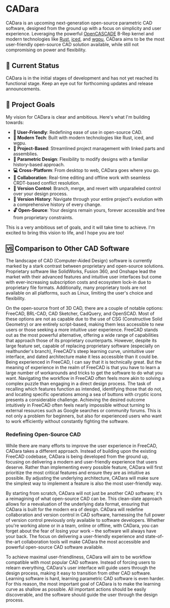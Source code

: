 # CADara

CADara is an upcoming next-generation open-source parametric CAD software, designed from the ground up with a focus on simplicity and user experience. Leveraging the powerful [OpenCASCADE](https://dev.opencascade.org/) B-Rep kernel and modern technologies like [Rust](https://www.rust-lang.org/), [iced](https://iced.rs/), and [wgpu](https://wgpu.rs/), CADara aims to be the most user-friendly open-source CAD solution available, while still not compromising on power and flexibility.

## 🚧 Current Status

CADara is in the initial stages of development and has not yet reached its functional stage. Keep an eye out for forthcoming updates and release announcements.

## 🎯 Project Goals

My vision for CADara is clear and ambitious. Here's what I'm building towards:

- **👥 User-Friendly**: Redefining ease of use in open-source CAD.
- **🚀 Modern Tech**: Built with modern technologies like Rust, iced, and wgpu.
- **📂 Project-Based**: Streamlined project management with linked parts and assemblies.
- **🔧 Parametric Design**: Flexibility to modify designs with a familiar history-based approach.
- **💻 Cross-Platform**: From desktop to web, CADara goes where you go.
- **👥 Collaboration**: Real-time editing and offline work with seamless CRDT-based conflict resolution.
- **🔄 Version Control**: Branch, merge, and revert with unparalleled control over your design process.
- **📜 Version History**: Navigate through your entire project's evolution with a comprehensive history of every change.
- **🔓 Open-Source**: Your designs remain yours, forever accessible and free from proprietary constraints.

This is a very ambitious set of goals, and it will take time to achieve. I'm excited to bring this vision to life, and I hope you are too!

## 🆚 Comparison to Other CAD Software

The landscape of CAD (Computer-Aided Design) software is currently marked by a stark contrast between proprietary and open-source solutions. Proprietary software like SolidWorks, Fusion 360, and Onshape lead the market with their advanced features and intuitive user interfaces but come with ever-increasing subscription costs and ecosystem lock-in due to proprietary file formats. Additionally, many proprietary tools are not available on all platforms, such as Linux, limiting the user's choice and flexibility.

On the open-source front of 3D CAD, there are a couple of notable options: FreeCAD, BRL-CAD, CAD Sketcher, CadQuery, and OpenSCAD.
Most of these options are not as capable due to the use of CSG (Constructive Solid Geometry) or are entirely script-based, making them less accessible to new users or those seeking a more intuitive user experience.
FreeCAD stands out as the most powerful alternative, offering a wide range of capabilities that approach those of its proprietary counterparts. However, despite its large feature set, capable of replacing proprietary software (especially on realthunder's branch), FreeCAD's steep learning curve, unintuitive user interface, and dated architecture make it less accessible than it could be.
Being experienced in FreeCAD, I can say that it is technically great. But the meaning of experience in the realm of FreeCAD is that you have to learn a large number of workarounds and tricks to get the software to do what you want.
Navigating the workflow in FreeCAD often feels more akin to solving a complex puzzle than engaging in a direct design process. The task of recalling which features function as intended, identifying those that do not, and locating specific operations among a sea of buttons with cryptic icons presents a considerable challenge. Achieving the desired outcome intuitively in FreeCAD often feels nearly impossible without turning to external resources such as Google searches or community forums.
This is not only a problem for beginners, but also for experienced users who want to work efficiently without constantly fighting the software.

### Redefining Open-Source CAD
While there are many efforts to improve the user experience in FreeCAD, CADara takes a different approach.
Instead of building upon the existing FreeCAD codebase, CADara is being developed from the ground up, focusing on delivering a modern and user-friendly experience that users deserve. Rather than implementing every possible feature, CADara will first prioritize the most critical features and ensure they are as intuitive as possible.
By adjusting the underlying architecture, CADara will make sure the simplest way to implement a feature is also the most user-friendly way.

By starting from scratch, CADara will not just be another CAD software; it's a reimagining of what open-source CAD can be. This clean-slate approach allows for a reevaluation of the underlying data format, ensuring that CADara is built for the modern era of design.
CADara will redefine collaboration and version control in CAD software, harnessing the full power of version control previously only available to software developers.
Whether you're working alone or in a team, online or offline, with CADara, you can forget about the fear of losing your work – the software will always have your back.
The focus on delivering a user-friendly experience and state-of-the-art collaboration tools will make CADara the most accessible and powerful open-source CAD software available.

To achieve maximal user-friendliness, CADara will aim to be workflow compatible with most popular CAD software. Instead of forcing users to relearn everything, CADara's user interface will guide users through the design process, making it easy to transition from other CAD software.
Learning software is hard, learning parametric CAD software is even harder. For this reason, the most important goal of CADara is to make the learning curve as shallow as possible.
All important actions should be easily discoverable, and the software should guide the user through the design process.
